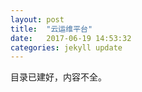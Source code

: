 ```yaml
---
layout: post
title:  "云运维平台"
date:   2017-06-19 14:53:32
categories: jekyll update
---
```


目录已建好，内容不全。
